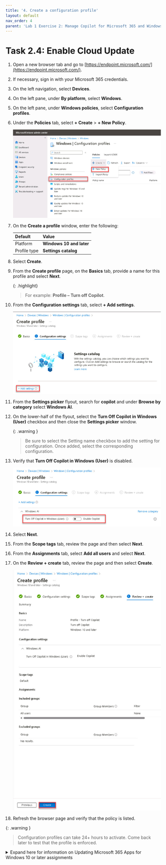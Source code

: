 ```yaml
---
title: '4. Create a configuration profile'
layout: default
nav_order: 4
parent: 'Lab 1 Exercise 2: Manage Copilot for Microsoft 365 and Windows Copilot'
---
```


# Task 2.4: Enable Cloud Update

1. Open a new browser tab and go to [https://endpoint.microsoft.com/](https://endpoint.microsoft.com/).

1. If necessary, sign in with your Microsoft 365 credentials.

1. On the left navigation, select **Devices**.

1. On the left pane, under **By platform**, select **Windows**.

1. On the left pane, under **Windows policies**, select **Configuration profiles**.

1. Under the **Policies** tab, select **+ Create** > **+ New Policy**.

    ![18a.jpg](../media/lab1/18a.jpg)

1. On the **Create a profile** window, enter the following:

    | Default | Value |
    |:---------|:---------|
    | Platform   | **Windows 10 and later**   |
    | Profile type   | **Settings catalog**   |

1. Select **Create**.    

1. From the **Create profile** page, on the **Basics** tab, provide a name for this profile and select **Next**.

    {: .highlight}
    > For example: **Profile – Turn off Copilot**. 

1. From the **Configuration settings** tab, select **+ Add settings**.

    ![b14.jpg](../media/lab1/b14.jpg)

1. From the **Settings picker** flyout, search for **copilot** and under **Browse by category** select **Windows AI**.

1. On the lower-half of the flyout, select the **Turn Off Copilot in Windows (User)** checkbox and then close the **Settings picker** window.

    {: .warning }
    > Be sure to select the Setting name checkbox to add the setting for configuration. Once added, select the corresponding configuration.

1. Verify that **Turn Off Copilot in Windows (User)** is disabled.

    ![b16.jpg](../media/lab1/b16.jpg)

1. Select **Next**.

1. From the **Scope tags** tab, review the page and then select **Next**.

1. From the **Assignments** tab, select **Add all users** and select **Next**.

1. On the **Review + create** tab, review the page and then select **Create**.

    ![b17.jpg](../media/lab1/b17.jpg)        

1. Refresh the browser page and verify that the policy is listed.


{: .warning }
> Configuration profiles can take 24+ hours to activate. Come back later to test that the profile is enforced. 

<details markdown="block">
<summary>Expand here for information on Updating Microsoft 365 Apps for Windows 10 or later assignments</summary>
    
## Update Microsoft 365 Apps for Windows 10 or later assignments
    
If you're deploying Microsoft 365 Apps with Intune using the Microsoft 365 Apps for Windows 10 and later app, the channel selected in the app configuration is re-evaluated and enforced during policy refresh. If the channels don't match, this causes unexpected channel flipping under the following circumstances:

Deploying Microsoft 365 Apps using the Microsoft 365 Apps for Windows 10 and later app.

- The app is configured using the Configuration designer.
- The app is assigned as required.
- The selected channel differs from the newly assigned one.
    
If this matches your current configuration, adjust your Microsoft 365 Apps for Windows 10 or later apps:
    
- Update the configuration of the existing app to exclude the Microsoft Entra ID security groups you created for the channel change.
- Create new Microsoft 365 Apps for Windows 10 or later apps with the newly assigned update channel.
    
If you're moving devices to both Current and Monthly Enterprise Channel, you have to create two new apps. Assign the newly created apps to the respective Microsoft Entra ID security groups.

</details>
